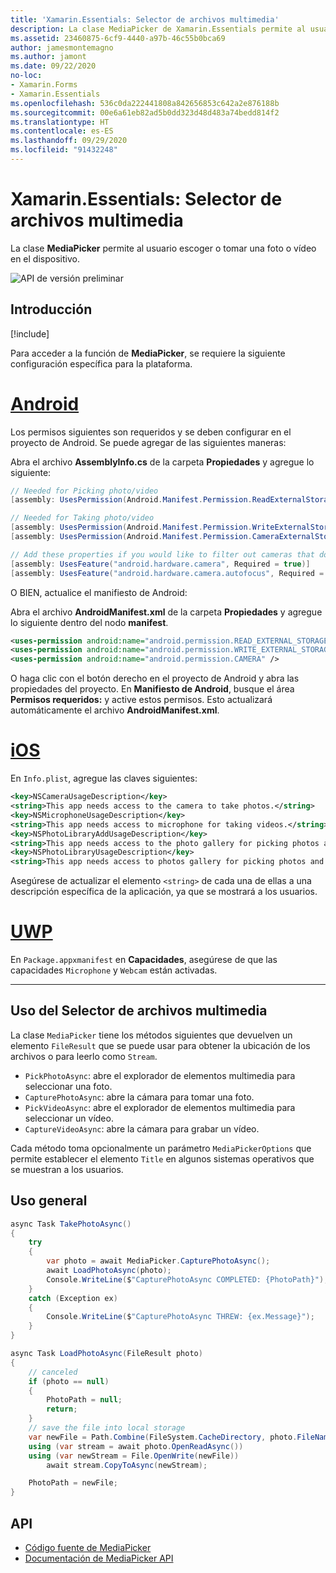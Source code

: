 ```yaml
---
title: 'Xamarin.Essentials: Selector de archivos multimedia'
description: La clase MediaPicker de Xamarin.Essentials permite al usuario escoger o tomar una foto o vídeo en el dispositivo.
ms.assetid: 23460875-6cf9-4440-a97b-46c55b0bca69
author: jamesmontemagno
ms.author: jamont
ms.date: 09/22/2020
no-loc:
- Xamarin.Forms
- Xamarin.Essentials
ms.openlocfilehash: 536c0da222441808a842656853c642a2e876188b
ms.sourcegitcommit: 00e6a61eb82ad5b0dd323d48d483a74bedd814f2
ms.translationtype: HT
ms.contentlocale: es-ES
ms.lasthandoff: 09/29/2020
ms.locfileid: "91432248"
---
```

# <a name="no-locxamarinessentials-media-picker"></a>Xamarin.Essentials: Selector de archivos multimedia

La clase **MediaPicker** permite al usuario escoger o tomar una foto o vídeo en el dispositivo.

![API de versión preliminar](~/media/shared/preview.png)

## <a name="get-started"></a>Introducción

[!include[](~/essentials/includes/get-started.md)]

Para acceder a la función de **MediaPicker**, se requiere la siguiente configuración específica para la plataforma.

# <a name="android"></a>[Android](#tab/android)

Los permisos siguientes son requeridos y se deben configurar en el proyecto de Android. Se puede agregar de las siguientes maneras:

Abra el archivo **AssemblyInfo.cs** de la carpeta **Propiedades** y agregue lo siguiente:

```csharp
// Needed for Picking photo/video
[assembly: UsesPermission(Android.Manifest.Permission.ReadExternalStorage)]

// Needed for Taking photo/video
[assembly: UsesPermission(Android.Manifest.Permission.WriteExternalStorage)]
[assembly: UsesPermission(Android.Manifest.Permission.CameraExternalStorage)]

// Add these properties if you would like to filter out cameras that do not have cameras or set to false to make them optional
[assembly: UsesFeature("android.hardware.camera", Required = true)]
[assembly: UsesFeature("android.hardware.camera.autofocus", Required = true)]
```

O BIEN, actualice el manifiesto de Android:

Abra el archivo **AndroidManifest.xml** de la carpeta **Propiedades** y agregue lo siguiente dentro del nodo **manifest**.

```xml
<uses-permission android:name="android.permission.READ_EXTERNAL_STORAGE" />
<uses-permission android:name="android.permission.WRITE_EXTERNAL_STORAGE" />
<uses-permission android:name="android.permission.CAMERA" />
```

O haga clic con el botón derecho en el proyecto de Android y abra las propiedades del proyecto. En **Manifiesto de Android**, busque el área **Permisos requeridos:** y active estos permisos. Esto actualizará automáticamente el archivo **AndroidManifest.xml**.

# <a name="ios"></a>[iOS](#tab/ios)

En `Info.plist`, agregue las claves siguientes:

```xml
<key>NSCameraUsageDescription</key>
<string>This app needs access to the camera to take photos.</string>
<key>NSMicrophoneUsageDescription</key>
<string>This app needs access to microphone for taking videos.</string>
<key>NSPhotoLibraryAddUsageDescription</key>
<string>This app needs access to the photo gallery for picking photos and videos.</string>
<key>NSPhotoLibraryUsageDescription</key>
<string>This app needs access to photos gallery for picking photos and videos.</string>
```

Asegúrese de actualizar el elemento `<string>` de cada una de ellas a una descripción específica de la aplicación, ya que se mostrará a los usuarios.

# <a name="uwp"></a>[UWP](#tab/uwp)

En `Package.appxmanifest` en **Capacidades**, asegúrese de que las capacidades `Microphone` y `Webcam` están activadas.

-----

## <a name="using-media-picker"></a>Uso del Selector de archivos multimedia

La clase `MediaPicker` tiene los métodos siguientes que devuelven un elemento `FileResult` que se puede usar para obtener la ubicación de los archivos o para leerlo como `Stream`.

* `PickPhotoAsync`: abre el explorador de elementos multimedia para seleccionar una foto.
* `CapturePhotoAsync`: abre la cámara para tomar una foto.
* `PickVideoAsync`: abre el explorador de elementos multimedia para seleccionar un vídeo.
* `CaptureVideoAsync`: abre la cámara para grabar un vídeo.

Cada método toma opcionalmente un parámetro `MediaPickerOptions` que permite establecer el elemento `Title` en algunos sistemas operativos que se muestran a los usuarios.

## <a name="general-usage"></a>Uso general

```csharp
async Task TakePhotoAsync()
{
    try
    {
        var photo = await MediaPicker.CapturePhotoAsync();
        await LoadPhotoAsync(photo);
        Console.WriteLine($"CapturePhotoAsync COMPLETED: {PhotoPath}");
    }
    catch (Exception ex)
    {
        Console.WriteLine($"CapturePhotoAsync THREW: {ex.Message}");
    }
}

async Task LoadPhotoAsync(FileResult photo)
{
    // canceled
    if (photo == null)
    {
        PhotoPath = null;
        return;
    }
    // save the file into local storage
    var newFile = Path.Combine(FileSystem.CacheDirectory, photo.FileName);
    using (var stream = await photo.OpenReadAsync())
    using (var newStream = File.OpenWrite(newFile))
        await stream.CopyToAsync(newStream);

    PhotoPath = newFile;
}
```


## <a name="api"></a>API

- [Código fuente de MediaPicker](https://github.com/xamarin/Essentials/tree/main/Xamarin.Essentials/MediaPicker)
- [Documentación de MediaPicker API](xref:Xamarin.Essentials.MediaPicker)
